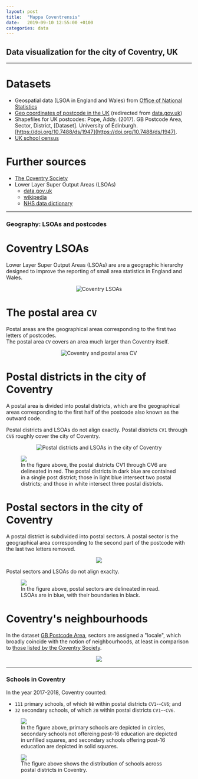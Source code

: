 ```yaml
---
layout: post
title:  "Mappa Coventrensis"
date:   2019-09-10 12:55:00 +0100
categories: data
---
```


## Data visualization for the city of Coventry, UK  

___

# Datasets  
- Geospatial data (LSOA in England and Wales) from [Office of National
  Statistics](http://geoportal.statistics.gov.uk/datasets/90e15daaaeef4baa877f4bffe01ebef0_0?geometry=-122.695%2C-29.382%2C98.965%2C29.382&page=585)
- [Geo coordinates of postcode in the UK](https://www.getthedata.com/open-postcode-geo) (redirected from [data.gov.uk](https://data.gov.uk/dataset/091feb1c-aea6-45c9-82bf-768a15c65307/open-postcode-geo))
- Shapefiles for UK postcodes: Pope, Addy. (2017). GB Postcode Area, Sector, District, [Dataset]. University of Edinburgh. [https://doi.org/10.7488/ds/1947](https://doi.org/10.7488/ds/1947).
- [UK school census](https://www.gov.uk/school-performance-tables)


# Further sources  
- [The Coventry Society](http://www.coventrysociety.org.uk)
- Lower Layer Super Output Areas (LSOAs)
  - [data.gov.uk](https://data.gov.uk/dataset/c481f2d3-91fc-4767-ae10-2efdf6d58996/lower-layer-super-output-areas-lsoas)
  - [wikipedia](https://en.wikipedia.org/wiki/ONS_coding_system#Neighbourhood_Statistics_Geography)
  - [NHS data dictionary](https://www.datadictionary.nhs.uk/data_dictionary/nhs_business_definitions/l/lower_layer_super_output_area_de.asp?shownav=1)

___

### Geography: LSOAs and postcodes


# Coventry LSOAs
Lower Layer Super Output Areas (LSOAs) are are a geographic hierarchy designed
to improve the reporting of small area statistics in England and
Wales. 
<p align="center">
<img src="{{site.baseurl}}/assets/mappa-coventrensis/coventry-lsoas.png"
alt="Coventry LSOAs"/>
</p>

# The postal area `CV`  
Postal areas are the geographical areas corresponding to the first two
letters of postcodes.  
The postal area `CV` covers an area much larger than Coventry itself.  
<p align="center">
<img
src="{{site.baseurl}}/assets/mappa-coventrensis/postal-area-cv.png"
alt="Coventry and postal area CV"/>
</p>

# Postal districts in the city of Coventry  
A postal area is divided into postal districts, which are the
geographical areas corresponding to the first half of the postcode
also known as the outward code.  

Postal districts and LSOAs do not align exactly.  Postal districts
`CV1` through `CV6` roughly cover the city of Coventry.  


<p align="center">
<img
src="{{site.baseurl}}/assets/mappa-coventrensis/coventry-postal-districts-lsoas.png"
alt="Postal districts and LSOAs in the city of Coventry"/>
</p>


<figure>
<img 
src="{{site.baseurl}}/assets/mappa-coventrensis/coventry-lsoa-postal-district-intersection-count.png"
>
<figcaption>
In the figure above, the postal districts CV1 through CV6 are
delineated in red.  The postal districts in dark blue are contained in
a single post district; those in light blue intersect two postal
districts; and those in white intersect three postal districts.  
</figcaption>
</figure>


# Postal sectors in the city of Coventry  
A postal district is subdivided into postal sectors.  A postal sector
is the geographical area corresponding to the second part of the
postcode with the last two letters removed.  

<p align="center">
<img
src="{{site.baseurl}}/assets/mappa-coventrensis/coventry-postal-districts-and-sectors.png"
>
</p>


Postal sectors and LSOAs do not align exaclty.  

<figure>
<img
src="{{site.baseurl}}/assets/mappa-coventrensis/coventry-postal-sectors-lsoas.png"
>
<figcaption>
In the figure above, postal sectors are delineated in read.  LSOAs are
in blue, with their boundaries in black.
</figcaption>
</figure>



# Coventry's neighbourhoods  
In the dataset [GB Postcode Area](https://doi.org/10.7488/ds/1947),
sectors are assigned a "locale", which broadly coincide with the
notion of neighbourhoods, at least in comparison to
[those listed by the Coventry Society](http://www.coventrysociety.org.uk).  

<p align="center">
<img
src="{{site.baseurl}}/assets/mappa-coventrensis/coventry-postal-sector-locales.png"
>
</p>


___

### Schools in Coventry  
In the year 2017-2018, Coventry counted:  
- `111` primary schools, of which `98` within postal districts
`CV1`--`CV6`;  and  
- `32` secondary schools, of which `28` within postal districts
  `CV1`--`CV6`.  

<figure>
<img
src="{{site.baseurl}}/assets/mappa-coventrensis/coventry-schools.png"
>
<figcaption>
In the figure above, primary schools are depicted in circles,
secondary schools not offereing post-16 education are depicted in
unfilled squares, and secondary schools offering post-16 education are
depicted in solid squares.
</figcaption> </figure>


<figure>
<img
src="{{site.baseurl}}/assets/mappa-coventrensis/coventry-school-count-per-postal-district.png"
>
<figcaption>
The figure above shows the distribution of schools across postal districts
in Coventry.  
</figcaption>
</figure>
